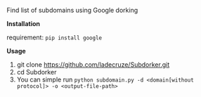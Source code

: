 Find list of subdomains using Google dorking

**Installation**

requirement: `pip install google`

**Usage**

1. git clone https://github.com/ladecruze/Subdorker.git
2. cd Subdorker
3. You can simple run `python subdomain.py -d <domain[without protocol]> -o <output-file-path>`
